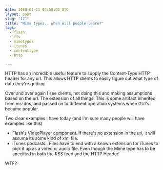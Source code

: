 ```yaml
---
date: 2008-01-11 04:58:03 UTC
layout: post
slug: "171"
title: "Mime types.. when will people learn?"
tags:
  - flash
  - flv
  - mimetypes
  - itunes
  - contenttype
  - http

---
```

<p><i><rant></i></p>

<p>HTTP has an incredible useful feature to supply the Content-Type HTTP header for any url. This allows HTTP clients to easily figure out what type of data they're getting.</p>

<p>Over and over again I see clients, not doing this and making assumptions based on the url. The extension of all things! This is some artifact inherited from ms-dos, and passed on to different operation systems when GUI's became popular.</p>

<p>Two clear examples I have today (and I'm sure many people will have examples like this)</p>

<ul>
  <li>Flash's <a href="http://livedocs.adobe.com/flash/9.0/ActionScriptLangRefV3/fl/video/VideoPlayer.html">VideoPlayer</a> component. If there's no extension in the url, it will assume its some kind of xml file.</li>
  <li>iTunes podcasts.. Files have to end with a known extension for iTunes to pick it up as a video or audio file. Even though the Mime type has to be specified in both the RSS feed and the HTTP Header!</li>
</ul>

<p>WTF?</p>

<p><i></rant></i></p>
